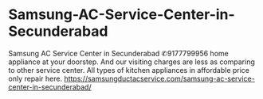 # Samsung-AC-Service-Center-in-Secunderabad
Samsung AC Service Center in Secunderabad ✆9177799956 home appliance at your doorstep. And our visiting charges are less as comparing to other service center. All types of kitchen appliances in affordable price only repair here. https://samsungductacservice.com/samsung-ac-service-center-in-secunderabad/
